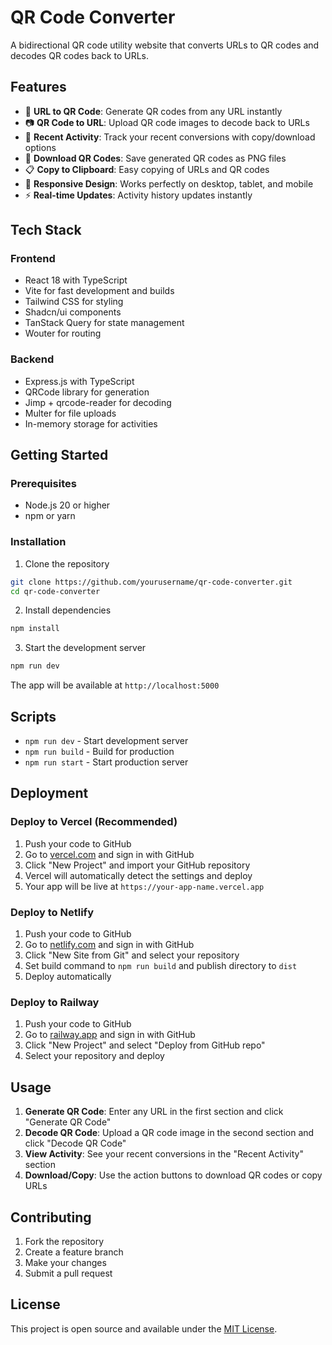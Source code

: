 # QR Code Converter

A bidirectional QR code utility website that converts URLs to QR codes and decodes QR codes back to URLs.

## Features

- 🔗 **URL to QR Code**: Generate QR codes from any URL instantly
- 📷 **QR Code to URL**: Upload QR code images to decode back to URLs
- 📝 **Recent Activity**: Track your recent conversions with copy/download options
- 💾 **Download QR Codes**: Save generated QR codes as PNG files
- 📋 **Copy to Clipboard**: Easy copying of URLs and QR codes
- 🎨 **Responsive Design**: Works perfectly on desktop, tablet, and mobile
- ⚡ **Real-time Updates**: Activity history updates instantly

## Tech Stack

### Frontend
- React 18 with TypeScript
- Vite for fast development and builds
- Tailwind CSS for styling
- Shadcn/ui components
- TanStack Query for state management
- Wouter for routing

### Backend
- Express.js with TypeScript
- QRCode library for generation
- Jimp + qrcode-reader for decoding
- Multer for file uploads
- In-memory storage for activities

## Getting Started

### Prerequisites
- Node.js 20 or higher
- npm or yarn

### Installation

1. Clone the repository
```bash
git clone https://github.com/yourusername/qr-code-converter.git
cd qr-code-converter
```

2. Install dependencies
```bash
npm install
```

3. Start the development server
```bash
npm run dev
```

The app will be available at `http://localhost:5000`

## Scripts

- `npm run dev` - Start development server
- `npm run build` - Build for production
- `npm run start` - Start production server

## Deployment

### Deploy to Vercel (Recommended)
1. Push your code to GitHub
2. Go to [vercel.com](https://vercel.com) and sign in with GitHub
3. Click "New Project" and import your GitHub repository
4. Vercel will automatically detect the settings and deploy
5. Your app will be live at `https://your-app-name.vercel.app`

### Deploy to Netlify
1. Push your code to GitHub
2. Go to [netlify.com](https://netlify.com) and sign in with GitHub
3. Click "New Site from Git" and select your repository
4. Set build command to `npm run build` and publish directory to `dist`
5. Deploy automatically

### Deploy to Railway
1. Push your code to GitHub
2. Go to [railway.app](https://railway.app) and sign in with GitHub
3. Click "New Project" and select "Deploy from GitHub repo"
4. Select your repository and deploy

## Usage

1. **Generate QR Code**: Enter any URL in the first section and click "Generate QR Code"
2. **Decode QR Code**: Upload a QR code image in the second section and click "Decode QR Code"
3. **View Activity**: See your recent conversions in the "Recent Activity" section
4. **Download/Copy**: Use the action buttons to download QR codes or copy URLs

## Contributing

1. Fork the repository
2. Create a feature branch
3. Make your changes
4. Submit a pull request

## License

This project is open source and available under the [MIT License](LICENSE).
